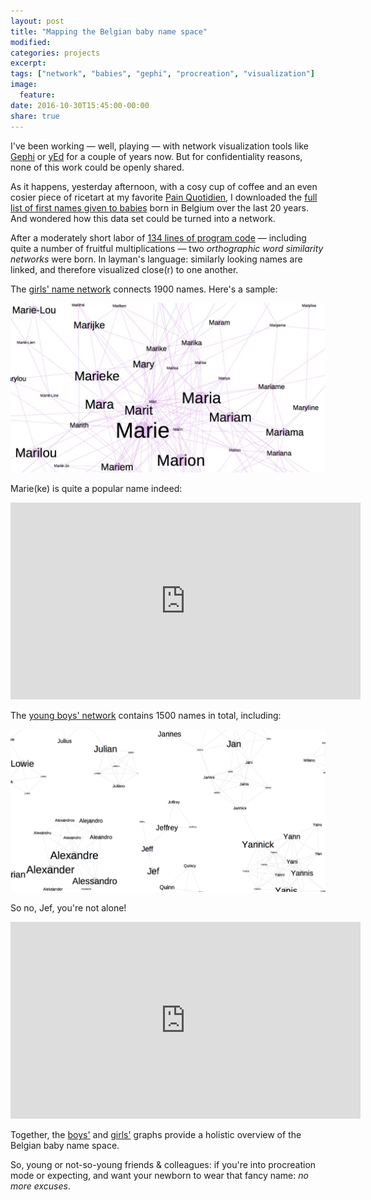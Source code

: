 ```yaml
---
layout: post
title: "Mapping the Belgian baby name space"
modified:
categories: projects
excerpt:
tags: ["network", "babies", "gephi", "procreation", "visualization"]
image:
  feature:
date: 2016-10-30T15:45:00-00:00
share: true
---
```


I've been working &mdash; well, playing &mdash; with network visualization tools like [Gephi](https://gephi.org) or [yEd](http://www.yworks.com/products/yed) for a couple of years now.
But for confidentiality reasons, none of this work could be openly shared.

As it happens, yesterday afternoon, with a cosy cup of coffee and an even cosier piece of ricetart at my favorite [Pain Quotidien](http://www.lepainquotidien.be/en/store/le-pain-quotidien-sablon/),
I downloaded the [full list of first names given to babies](http://statbel.fgov.be/nl/modules/publications/statistiques/bevolking/bevolking_-_voornamen_van_de_pasgeborenen_1995-2014.jsp) born in Belgium over the last 20 years. And wondered how this data set could be turned into a network.

After a moderately short labor of [134 lines of program code][github_code] &mdash; including quite a number of fruitful multiplications &mdash; two _orthographic word similarity networks_ were born. In layman's language: similarly looking names are linked, and therefore visualized close(r) to one another.

The [girls' name network][pdf_girls] connects 1900 names. Here's a sample: 

[<img src="/images/girl_name_network.jpg">][pdf_girls]

Marie(ke) is quite a popular name indeed:

<iframe width="560" height="315" src="https://www.youtube.com/embed/wfGDpzL9H7Y" frameborder="0" allowfullscreen></iframe>

The [young boys' network][pdf_boys] contains 1500 names in total, including:

[<img src="/images/boy_name_network.jpg">][pdf_boys]

So no, Jef, you're not alone! 

<iframe width="560" height="315" src="https://www.youtube.com/embed/T4Mx8AN0GF4" frameborder="0" allowfullscreen></iframe>

Together, the [boys'][pdf_boys] and [girls'][pdf_girls] graphs provide a holistic overview of the Belgian baby name space.

So, young or not-so-young friends & colleagues: if you're into procreation mode or expecting, and want your newborn to wear that fancy name: _no more excuses_.

[github_code]: https://github.com/fdurant/belgian_firstname_network
[pdf_girls]: /projects/firstname-network-belgium/pdf/1902_first_names_for_girls_network.pdf
[pdf_boys]: /projects/firstname-network-belgium/pdf/1500_first_names_for_boys_network.pdf

